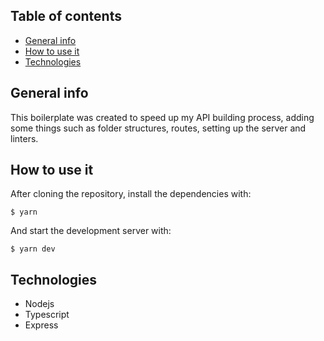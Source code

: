 ## Table of contents
* [General info](#general-info)
* [How to use it](#how-to-use-it)
* [Technologies](#technologies)

## General info

This boilerplate was created to speed up my API building process, adding some things such as folder structures, routes, setting up the server and linters.

## How to use it

After cloning the repository, install the dependencies with:

```
$ yarn
``` 

And start the development server with:

```
$ yarn dev
``` 

## Technologies

* Nodejs
* Typescript
* Express
